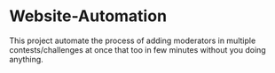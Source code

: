 ﻿# Website-Automation

This project automate the process of adding moderators in multiple contests/challenges at once that too in few minutes without you doing anything. 
